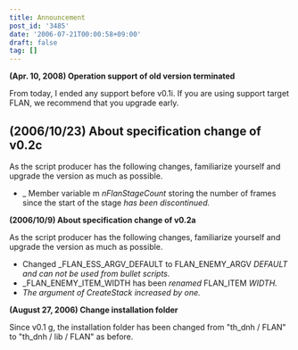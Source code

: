 ```yaml
---
title: Announcement
post_id: '3485'
date: '2006-07-21T00:00:58+09:00'
draft: false
tag: []
---
```


**(Apr. 10, 2008) Operation support of old version terminated**

From today, I ended any support before v0.1i. If you are using support target FLAN, we recommend that you upgrade early.

## (2006/10/23) About specification change of v0.2c

As the script producer has the following changes, familiarize yourself and upgrade the version as much as possible.

*   _ Member variable m _nFlanStageCount_ storing the number of frames since the start of the stage _has been discontinued._

**(2006/10/9) About specification change of v0.2a**

As the script producer has the following changes, familiarize yourself and upgrade the version as much as possible.

*   Changed \_FLAN\_ESS\_ARGV\_DEFAULT to FLAN\_ENEMY\_ARGV _DEFAULT and can not be used from bullet scripts._
*   \_FLAN\_ENEMY\_ITEM\_WIDTH has been _renamed_ FLAN_ITEM _WIDTH._
*   _The argument of CreateStack increased by one._

**(August 27, 2006) Change installation folder**

Since v0.1 g, the installation folder has been changed from "th\_dnh / FLAN" to "th\_dnh / lib / FLAN" as before.